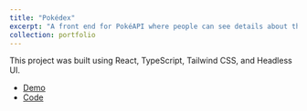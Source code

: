 ```yaml
---
title: "Pokédex"
excerpt: "A front end for PokéAPI where people can see details about their favorite Pokémon. <br/> <img src='/images/portfolio/pokedex.gif' alt='A demonstration of Pokédex the project'>"
collection: portfolio
---
```


This project was built using React, TypeScript, Tailwind CSS, and Headless UI.

- [Demo](https://davidherszenhaut.github.io/pokedex/)
- [Code](https://github.com/davidherszenhaut/pokedex)
